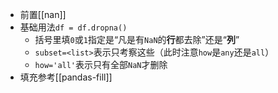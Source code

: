 - 前置[[nan]]
- 基础用法`df = df.dropna()`
  - 括号里填`0`或`1`指定是“凡是有`NaN`的**行**都去除”还是“**列**”
  - `subset=<list>`表示只考察这些（此时注意`how`是`any`还是`all`）
  - `how='all'`表示只有全部`NaN`才删除
- 填充参考[[pandas-fill]]